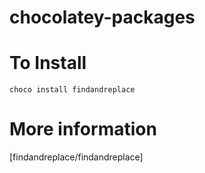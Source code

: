 # chocolatey-packages

# To Install
```choco install findandreplace```

# More information
[findandreplace/findandreplace]

   [findandreplace]: <https://chocolatey.org/packages>
